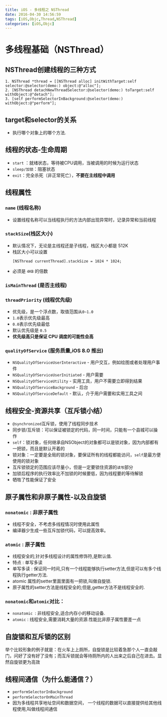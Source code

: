 ```yaml
---
title: iOS - 多线程之 NSThread
date: 2016-04-30 14:56:59
tags: [iOS,Objc,Thread,NSThread]
categories: [iOS,Objc]
---
```

# 多线程基础（NSThread）

## NSThread创建线程的三种方式
``` Objc
1. NSThread *thread = [[NSThread alloc] initWithTarget:self selector:@selector(demo:) object:@"alloc"];
2. [NSThread detachNewThreadSelector:@selector(demo:) toTarget:self withObject:@"detach"];
3. [self performSelectorInBackground:@selector(demo:) withObject:@"perform"];
```
## target和selector的关系
- 执行哪个对象上的哪个方法.


## 线程的状态-生命周期
- `start` ：就绪状态，等待被CPU调用，当被调用的时候为运行状态
- `sleep/加锁`：阻塞状态
- `exit`：完全杀死（非正常死亡），**不要在主线程中调用**


## 线程属性
### `name` (线程名称)
- 设置线程名称可以当线程执行的方法内部出现异常时，记录异常和当前线程


### `stackSize`(栈区大小)
- 默认情况下，无论是主线程还是子线程，栈区大小都是 512K
- 栈区大小可以设置 
  ``` Objc
  [NSThread currentThread].stackSize = 1024 * 1024;
  ```
- 必须是 `4KB` 的倍数


### `isMainThread` (是否主线程)

### `threadPriority` (线程优先级)
- 优先级，是一个浮点数，取值范围从`0~1.0`
- `1.0`表示优先级最高
- `0.0`表示优先级最低
- 默认优先级是 `0.5`
- **优先级高只是保证 CPU 调度的可能性会高**


### `qualityOfService` (服务质量,iOS 8.0 推出)
- `NSQualityOfServiceUserInteractive` - 用户交互，例如绘图或者处理用户事件
- `NSQualityOfServiceUserInitiated` - 用户需要
- `NSQualityOfServiceUtility` - 实用工具，用户不需要立即得到结果
- `NSQualityOfServiceBackground` - 后台
- `NSQualityOfServiceDefault` - 默认，介于用户需要和实用工具之间


## 线程安全-资源共享（互斥锁小结）
- `@synchronized`互斥锁，使用了线程同步技术
- 同步锁/互斥锁：可以保证被锁定的代码，同一时间，只能有一个县城可以操作
- `self`：锁对象，任何继承自NSObject的对象都可以是锁对象，因为内部都有一把锁，而且是默认开着的
- 锁对象：一定要是全局的锁对象，要保证所有的线程都能访问，`self`是最方便使用的锁对象
- 互斥锁锁定的范围应该尽量小，但是一定要锁住资源的`读写`部分
- 加锁后程序的执行效率比不加锁的时候要低，因为线程要的等待解锁
- 牺牲了性能保证了安全


## 原子属性和非原子属性-以及自旋锁
### `nonatomic` : 非原子属性
- 线程不安全，不考虑多线程情况时使用此属性
- 编译器少生成一些互斥加锁代码，可以提高效率。


### `atomic` : 原子属性
- 线程安全的,针对多线程设计的属性修饰符,是默认值.
- 特点 : 单写多读
- 单写多读 : 保证同一时间,只有一个线程能够执行setter方法,但是可以有多个线程执行getter方法.
- atomic 属性的setter里面里面有一把锁,叫做自旋锁.
- 原子属性的setter方法是线程安全的;但是,getter方法不是线程安全的.

### `nonatomic`和`atomic`对比：
- `nonatomic `: 非线程安全,适合内存小的移动设备.
- `atomic` : 线程安全,需要消耗大量的资源.性能比非原子属性要差一点

## 自旋锁和互斥锁的区别
举个比较形象的例子就是：在火车上上厕所，自旋锁是比较着急那个人一直会敲门，问好了没有好了没有；而互斥锁就会等待厕所内的人出来之后自己在进去。显然自旋锁更为高效

## 线程间通信（为什么能通信？）
- `performSelectorInBackground`
- `performSelectorOnMainThread`
- 因为多线程共享地址空间和数据空间， 一个线程的数据可以直接提供给其他线程使用,叫做线程间通信
